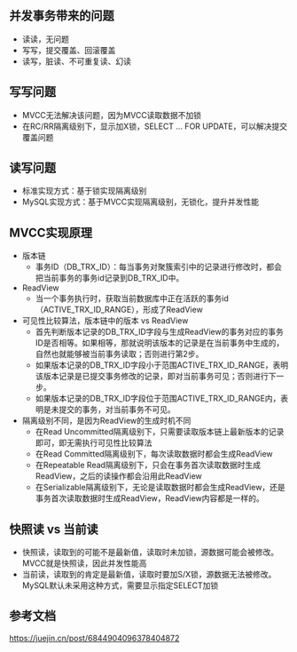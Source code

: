 ## 并发事务带来的问题
- 读读，无问题
- 写写，提交覆盖、回滚覆盖
- 读写，脏读、不可重复读、幻读

## 写写问题
- MVCC无法解决该问题，因为MVCC读取数据不加锁
- 在RC/RR隔离级别下，显示加X锁，SELECT ... FOR UPDATE，可以解决提交覆盖问题

## 读写问题
- 标准实现方式：基于锁实现隔离级别
- MySQL实现方式：基于MVCC实现隔离级别，无锁化，提升并发性能

## MVCC实现原理
- 版本链
  - 事务ID（DB_TRX_ID）：每当事务对聚簇索引中的记录进行修改时，都会把当前事务的事务id记录到DB_TRX_ID中。
- ReadView
  - 当一个事务执行时，获取当前数据库中正在活跃的事务id（ACTIVE_TRX_ID_RANGE），形成了ReadView
- 可见性比较算法，版本链中的版本 vs ReadView
  - 首先判断版本记录的DB_TRX_ID字段与生成ReadView的事务对应的事务ID是否相等。如果相等，那就说明该版本的记录是在当前事务中生成的，自然也就能够被当前事务读取；否则进行第2步。
  - 如果版本记录的DB_TRX_ID字段小于范围ACTIVE_TRX_ID_RANGE，表明该版本记录是已提交事务修改的记录，即对当前事务可见；否则进行下一步。
  - 如果版本记录的DB_TRX_ID字段位于范围ACTIVE_TRX_ID_RANGE内，表明是未提交的事务，对当前事务不可见。
- 隔离级别不同，是因为ReadView的生成时机不同
  - 在Read Uncommitted隔离级别下，只需要读取版本链上最新版本的记录即可，即无需执行可见性比较算法
  - 在Read Committed隔离级别下，每次读取数据时都会生成ReadView
  - 在Repeatable Read隔离级别下，只会在事务首次读取数据时生成ReadView，之后的读操作都会沿用此ReadView
  - 在Serializable隔离级别下，无论是读取数据时都会生成ReadView，还是事务首次读取数据时生成ReadView，ReadView内容都是一样的。

## 快照读 vs 当前读
- 快照读，读取到的可能不是最新值，读取时未加锁，源数据可能会被修改。MVCC就是快照读，因此并发性能高
- 当前读，读取到的肯定是最新值，读取时要加S/X锁，源数据无法被修改。MySQL默认未采用这种方式，需要显示指定SELECT加锁

## 参考文档
https://juejin.cn/post/6844904096378404872

